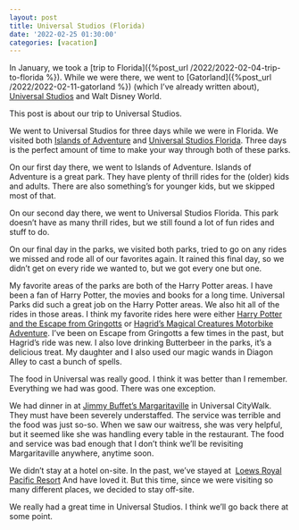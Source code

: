 ```yaml
---
layout: post
title: Universal Studios (Florida)
date: '2022-02-25 01:30:00'
categories: [vacation]
---
```


In January, we took a [trip to Florida]({%post_url /2022/2022-02-04-trip-to-florida %}). While we were there, we went to [Gatorland]({%post_url /2022/2022-02-11-gatorland %}) (which I’ve already written about), [Universal Studios](https://www.universalorlando.com/) and Walt Disney World.

This post is about our trip to Universal Studios.

We went to Universal Studios for three days while we were in Florida. We visited both [Islands of Adventure](https://www.universalorlando.com/web/en/us/theme-parks/islands-of-adventure) and [Universal Studios Florida](https://www.universalorlando.com/web/en/us/theme-parks/universal-studios-florida). Three days is the perfect amount of time to make your way through both of these parks.

On our first day there, we went to Islands of Adventure. Islands of Adventure is a great park. They have plenty of thrill rides for the (older) kids and adults. There are also something’s for younger kids, but we skipped most of that.

On our second day there, we went to Universal Studios Florida. This park doesn’t have as many thrill rides, but we still found a lot of fun rides and stuff to do.

On our final day in the parks, we visited both parks, tried to go on any rides we missed and rode all of our favorites again. It rained this final day, so we didn’t get on every ride we wanted to, but we got every one but one.

My favorite areas of the parks are both of the Harry Potter areas. I have been a fan of Harry Potter, the movies and books for a long time. Universal Parks did such a great job on the Harry Potter areas. We also hit all of the rides in those areas. I think my favorite rides here were either [Harry Potter and the Escape from Gringotts](https://www.universalorlando.com/web/en/us/things-to-do/rides-attractions/harry-potter-and-the-escape-from-gringotts) or [Hagrid’s Magical Creatures Motorbike Adventure](https://www.universalorlando.com/web/en/us/things-to-do/rides-attractions/hagrids-magical-creatures-motorbike-adventure). I’ve been on Escape from Gringotts a few times in the past, but Hagrid’s ride was new. I also love drinking Butterbeer in the parks, it’s a delicious treat. My daughter and I also used our magic wands in Diagon Alley to cast a bunch of spells.

The food in Universal was really good. I think it was better than I remember. Everything we had was good. There was one exception.

We had dinner in at [Jimmy Buffet’s Margaritaville](https://www.margaritavilleorlando.com/) in Universal CityWalk. They must have been severely understaffed. The service was terrible and the food was just so-so. When we saw our waitress, she was very helpful, but it seemed like she was handling every table in the restaurant. The food and service was bad enough that I don’t think we’ll be revisiting Margaritaville anywhere, anytime soon.

We didn’t stay at a hotel on-site. In the past, we’ve stayed at &nbsp;[Loews Royal Pacific Resort](https://www.loewshotels.com/royal-pacific-resort) And have loved it. But this time, since we were visiting so many different places, we decided to stay off-site.

We really had a great time in Universal Studios. I think we’ll go back there at some point.

